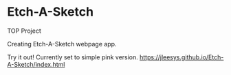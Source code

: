 # Etch-A-Sketch
TOP Project 

Creating Etch-A-Sketch webpage app.  

Try it out! Currently set to simple pink version.
https://jleesys.github.io/Etch-A-Sketch/index.html
